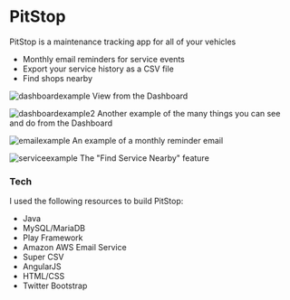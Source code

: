 # PitStop

PitStop is a maintenance tracking app for all of your vehicles

  - Monthly email reminders for service events
  - Export your service history as a CSV file
  - Find shops nearby
  
![dashboardexample](https://user-images.githubusercontent.com/24253287/28281541-152ca460-6aed-11e7-8921-e1ac6dc95205.JPG)
View from the Dashboard

![dashboardexample2](https://user-images.githubusercontent.com/24253287/28281559-2320f544-6aed-11e7-8df2-bba6211de30b.JPG)
Another example of the many things you can see and do from the Dashboard

![emailexample](https://user-images.githubusercontent.com/24253287/28281545-1ac8ff54-6aed-11e7-8080-8710eab9bc6c.JPG)
An example of a monthly reminder email

![serviceexample](https://user-images.githubusercontent.com/24253287/28282970-e83cba4e-6af1-11e7-959b-6a8463230825.JPG)
The "Find Service Nearby" feature

### Tech
I used the following resources to build PitStop:

* Java
* MySQL/MariaDB
* Play Framework
* Amazon AWS Email Service
* Super CSV
* AngularJS
* HTML/CSS
* Twitter Bootstrap
